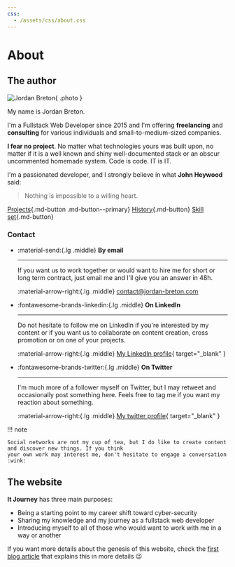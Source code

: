 ```yaml
---
css:
  - /assets/css/about.css
---
```


# About

## The author

<div class="presentation" markdown>

![Jordan Breton](/assets/images/jordan.jpg){ .photo }

<div class="content" markdown>
My name is Jordan Breton.

I'm a Fullstack Web Developer since 2015 and I'm offering **freelancing** and **consulting** for various individuals and small-to-medium-sized companies.

**I fear no project**. No matter what technologies yours was built upon, no matter if it is a well known and shiny well-documented stack or an obscur uncommented homemade
system. Code is code. IT is IT.

I'm a passionated developer, and I strongly believe in what **John Heywood** said: 

> Nothing is impossible to a willing heart.

</div>
</div>

<div class="buttons" markdown>

[Projects](/projects){.md-button .md-button--primary}
[History](/about/history){.md-button} 
[Skill set](/about/skill-set){.md-button}

</div>


### Contact

<div class="grid cards" markdown>

-    :material-send:{.lg .middle} **By email**

     ---

     If you want us to work together or would want to hire me for short or long term contract, 
     just email me and I'll give you an answer in 48h.

     :material-arrow-right:{.lg .middle} [contact@jordan-breton.com](mailto:contact@jordan-breton.com)

-    :fontawesome-brands-linkedin:{.lg .middle} **On LinkedIn**

     ---

     Do not hesitate to follow me on LinkedIn if you're interested by my content or if you want us to
     collaborate on content creation, cross promotion or on one of your projects.

     :material-arrow-right:{.lg .middle} [My LinkedIn profile](https://www.linkedin.com/in/jordan-breton-281088267/){ target="_blank" }
   
-    :fontawesome-brands-twitter:{.lg .middle} **On Twitter**

     ---

     I'm much more of a follower myself on Twitter, but I may retweet and occasionally post something here.
     Feels free to tag me if you want my reaction about something.

     :material-arrow-right:{.lg .middle} [My twitter profile](https://twitter.com/JordanBretonIT){ target="_blank" }

</div>

!!! note

    Social networks are not my cup of tea, but I do like to create content and discover new things. If you think
    your own work may interest me, don't hesitate to engage a conversation :wink:

## The website

**It Journey** has three main purposes:

- Being a starting point to my career shift toward cyber-security
- Sharing my knowledge and my journey as a fullstack web developer
- Introducing myself to all of those who would want to work with me in a way or another

If you want more details about the genesis of this website, check the [first blog article](/blog/2023/02/21/hello-world) that explains this in more details :wink: